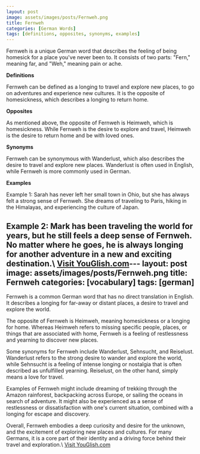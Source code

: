 ```yaml
---
layout: post
image: assets/images/posts/Fernweh.png
title: Fernweh
categories: [German Words]
tags: [definitions, opposites, synonyms, examples]
---
```


Fernweh is a unique German word that describes the feeling of being homesick for a place you've never been to. It consists of two parts: "Fern," meaning far, and "Weh," meaning pain or ache.

**Definitions**

Fernweh can be defined as a longing to travel and explore new places, to go on adventures and experience new cultures. It is the opposite of homesickness, which describes a longing to return home.

**Opposites**

As mentioned above, the opposite of Fernweh is Heimweh, which is homesickness. While Fernweh is the desire to explore and travel, Heimweh is the desire to return home and be with loved ones.

**Synonyms**

Fernweh can be synonymous with Wanderlust, which also describes the desire to travel and explore new places. Wanderlust is often used in English, while Fernweh is more commonly used in German.

**Examples**

Example 1: Sarah has never left her small town in Ohio, but she has always felt a strong sense of Fernweh. She dreams of traveling to Paris, hiking in the Himalayas, and experiencing the culture of Japan.

Example 2: Mark has been traveling the world for years, but he still feels a deep sense of Fernweh. No matter where he goes, he is always longing for another adventure in a new and exciting destination.\ <a id="yg-widget-0" class="youglish-widget" data-query="Fernweh" data-lang="german" data-components="8412" data-auto-start="0" data-bkg-color="theme_light" data-title="How%20to%20pronounce%20Fernweh%20in%20German"  rel="nofollow" href="https://youglish.com">Visit YouGlish.com</a><script async src="https://youglish.com/public/emb/widget.js" charset="utf-8"></script>---
layout: post
image: assets/images/posts/Fernweh.png
title: Fernweh
categories: [vocabulary]
tags: [german]
---

Fernweh is a common German word that has no direct translation in English. It describes a longing for far-away or distant places, a desire to travel and explore the world. 

The opposite of Fernweh is Heimweh, meaning homesickness or a longing for home. Whereas Heimweh refers to missing specific people, places, or things that are associated with home, Fernweh is a feeling of restlessness and yearning to discover new places.

Some synonyms for Fernweh include Wanderlust, Sehnsucht, and Reiselust. Wanderlust refers to the strong desire to wander and explore the world, while Sehnsucht is a feeling of intense longing or nostalgia that is often described as unfulfilled yearning. Reiselust, on the other hand, simply means a love for travel. 

Examples of Fernweh might include dreaming of trekking through the Amazon rainforest, backpacking across Europe, or sailing the oceans in search of adventure. It might also be experienced as a sense of restlessness or dissatisfaction with one's current situation, combined with a longing for escape and discovery. 

Overall, Fernweh embodies a deep curiosity and desire for the unknown, and the excitement of exploring new places and cultures. For many Germans, it is a core part of their identity and a driving force behind their travel and exploration.\ <a id="yg-widget-0" class="youglish-widget" data-query="Fernweh" data-lang="german" data-components="8412" data-auto-start="0" data-bkg-color="theme_light" data-title="How%20to%20pronounce%20Fernweh%20in%20German"  rel="nofollow" href="https://youglish.com">Visit YouGlish.com</a><script async src="https://youglish.com/public/emb/widget.js" charset="utf-8"></script>